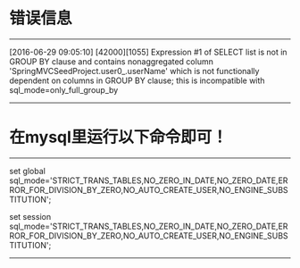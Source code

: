 # 错误信息 
---

[2016-06-29 09:05:10] [42000][1055] Expression #1 of SELECT list is not in GROUP BY clause and
contains nonaggregated column 'SpringMVCSeedProject.user0_.userName'
which is not functionally dependent on columns in GROUP BY clause; this is incompatible with sql_mode=only_full_group_by

---

# 在mysql里运行以下命令即可！

---

 set global sql_mode='STRICT_TRANS_TABLES,NO_ZERO_IN_DATE,NO_ZERO_DATE,ERROR_FOR_DIVISION_BY_ZERO,NO_AUTO_CREATE_USER,NO_ENGINE_SUBSTITUTION';
 
 set session sql_mode='STRICT_TRANS_TABLES,NO_ZERO_IN_DATE,NO_ZERO_DATE,ERROR_FOR_DIVISION_BY_ZERO,NO_AUTO_CREATE_USER,NO_ENGINE_SUBSTITUTION';
 
---
